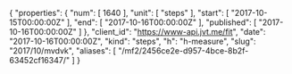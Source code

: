 {
  "properties": {
    "num": [
      1640
    ],
    "unit": [
      "steps"
    ],
    "start": [
      "2017-10-15T00:00:00Z"
    ],
    "end": [
      "2017-10-16T00:00:00Z"
    ],
    "published": [
      "2017-10-16T00:00:00Z"
    ]
  },
  "client_id": "https://www-api.jvt.me/fit",
  "date": "2017-10-16T00:00:00Z",
  "kind": "steps",
  "h": "h-measure",
  "slug": "2017/10/mvdvk",
  "aliases": [
    "/mf2/2456ce2e-d957-4bce-8b2f-63452cf16347/"
  ]
}
